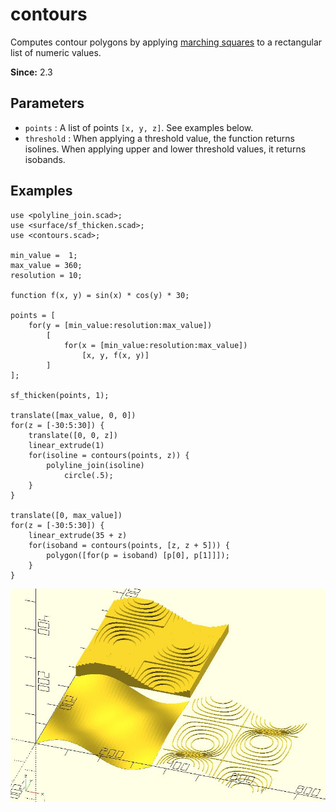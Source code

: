 # contours

Computes contour polygons by applying [marching squares](https://en.wikipedia.org/wiki/Marching_squares) to a rectangular list of numeric values. 

**Since:** 2.3

## Parameters

- `points` : A list of points `[x, y, z]`. See examples below.
- `threshold` : When applying a threshold value, the function returns isolines. When applying upper and lower threshold values, it returns isobands.

## Examples

    use <polyline_join.scad>;
	use <surface/sf_thicken.scad>;
    use <contours.scad>;

    min_value =  1;
    max_value = 360;
    resolution = 10;

    function f(x, y) = sin(x) * cos(y) * 30;
    
    points = [
        for(y = [min_value:resolution:max_value])
            [
                for(x = [min_value:resolution:max_value]) 
                    [x, y, f(x, y)]
            ]
    ];

    sf_thicken(points, 1);

    translate([max_value, 0, 0]) 
    for(z = [-30:5:30]) {
        translate([0, 0, z])
        linear_extrude(1)
        for(isoline = contours(points, z)) {
            polyline_join(isoline)
			    circle(.5);
        }    
    }

    translate([0, max_value]) 
    for(z = [-30:5:30]) {
        linear_extrude(35 + z)
        for(isoband = contours(points, [z, z + 5])) {
            polygon([for(p = isoband) [p[0], p[1]]]);
        } 
    }

![contours](images/lib3x-contours-1.JPG)
